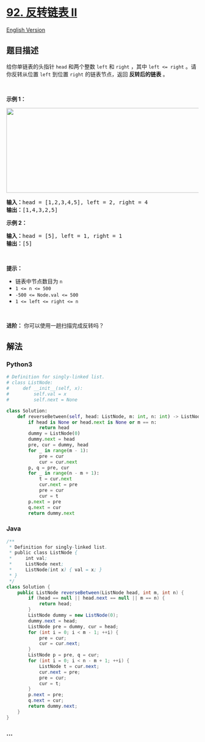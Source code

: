 # [92. 反转链表 II](https://leetcode-cn.com/problems/reverse-linked-list-ii)

[English Version](/solution/0000-0099/0092.Reverse%20Linked%20List%20II/README_EN.md)

## 题目描述

<!-- 这里写题目描述 -->

给你单链表的头指针 <code>head</code> 和两个整数 <code>left</code> 和 <code>right</code> ，其中 <code>left <= right</code> 。请你反转从位置 <code>left</code> 到位置 <code>right</code> 的链表节点，返回 <strong>反转后的链表</strong> 。
<p> </p>

<p><strong>示例 1：</strong></p>
<img alt="" src="https://cdn.jsdelivr.net/gh/doocs/leetcode@main/solution/0000-0099/0092.Reverse%20Linked%20List%20II/images/rev2ex2.jpg" style="width: 542px; height: 222px;" />
<pre>
<strong>输入：</strong>head = [1,2,3,4,5], left = 2, right = 4
<strong>输出：</strong>[1,4,3,2,5]
</pre>

<p><strong>示例 2：</strong></p>

<pre>
<strong>输入：</strong>head = [5], left = 1, right = 1
<strong>输出：</strong>[5]
</pre>

<p> </p>

<p><strong>提示：</strong></p>

<ul>
	<li>链表中节点数目为 <code>n</code></li>
	<li><code>1 <= n <= 500</code></li>
	<li><code>-500 <= Node.val <= 500</code></li>
	<li><code>1 <= left <= right <= n</code></li>
</ul>

<p> </p>

<p><strong>进阶：</strong> 你可以使用一趟扫描完成反转吗？</p>


## 解法

<!-- 这里可写通用的实现逻辑 -->

<!-- tabs:start -->

### **Python3**

<!-- 这里可写当前语言的特殊实现逻辑 -->

```python
# Definition for singly-linked list.
# class ListNode:
#     def __init__(self, x):
#         self.val = x
#         self.next = None

class Solution:
    def reverseBetween(self, head: ListNode, m: int, n: int) -> ListNode:
        if head is None or head.next is None or m == n:
            return head
        dummy = ListNode(0)
        dummy.next = head
        pre, cur = dummy, head
        for _ in range(m - 1):
            pre = cur
            cur = cur.next
        p, q = pre, cur
        for _ in range(n - m + 1):
            t = cur.next
            cur.next = pre
            pre = cur
            cur = t
        p.next = pre
        q.next = cur
        return dummy.next
```

### **Java**

<!-- 这里可写当前语言的特殊实现逻辑 -->

```java
/**
 * Definition for singly-linked list.
 * public class ListNode {
 *     int val;
 *     ListNode next;
 *     ListNode(int x) { val = x; }
 * }
 */
class Solution {
    public ListNode reverseBetween(ListNode head, int m, int n) {
        if (head == null || head.next == null || m == n) {
            return head;
        }
        ListNode dummy = new ListNode(0);
        dummy.next = head;
        ListNode pre = dummy, cur = head;
        for (int i = 0; i < m - 1; ++i) {
            pre = cur;
            cur = cur.next;
        }
        ListNode p = pre, q = cur;
        for (int i = 0; i < n - m + 1; ++i) {
            ListNode t = cur.next;
            cur.next = pre;
            pre = cur;
            cur = t;
        }
        p.next = pre;
        q.next = cur;
        return dummy.next;
    }
}
```

### **...**

```

```

<!-- tabs:end -->

